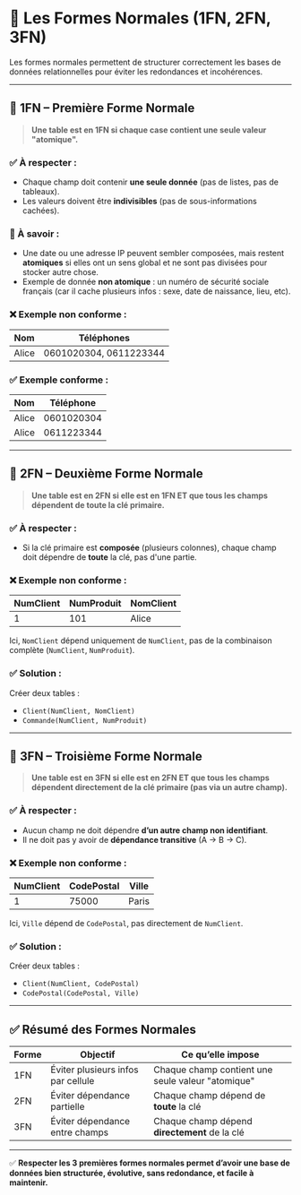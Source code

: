 # 📘 Les Formes Normales (1FN, 2FN, 3FN)

Les formes normales permettent de structurer correctement les bases de données relationnelles pour éviter les redondances et incohérences.

---

## 🔹 1FN – Première Forme Normale

> **Une table est en 1FN si chaque case contient une seule valeur "atomique".**

### ✅ À respecter :

- Chaque champ doit contenir **une seule donnée** (pas de listes, pas de tableaux).
- Les valeurs doivent être **indivisibles** (pas de sous-informations cachées).

### 🧠 À savoir :

- Une date ou une adresse IP peuvent sembler composées, mais restent **atomiques** si elles ont un sens global et ne sont pas divisées pour stocker autre chose.
- Exemple de donnée **non atomique** : un numéro de sécurité sociale français (car il cache plusieurs infos : sexe, date de naissance, lieu, etc).

### ❌ Exemple non conforme :

| Nom   | Téléphones             |
| ----- | ---------------------- |
| Alice | 0601020304, 0611223344 |

### ✅ Exemple conforme :

| Nom   | Téléphone  |
| ----- | ---------- |
| Alice | 0601020304 |
| Alice | 0611223344 |

---

## 🔹 2FN – Deuxième Forme Normale

> **Une table est en 2FN si elle est en 1FN ET que tous les champs dépendent de toute la clé primaire.**

### ✅ À respecter :

- Si la clé primaire est **composée** (plusieurs colonnes), chaque champ doit dépendre de **toute** la clé, pas d'une partie.

### ❌ Exemple non conforme :

| NumClient | NumProduit | NomClient |
| --------- | ---------- | --------- |
| 1         | 101        | Alice     |

Ici, `NomClient` dépend uniquement de `NumClient`, pas de la combinaison complète (`NumClient`, `NumProduit`).

### ✅ Solution :

Créer deux tables :

- `Client(NumClient, NomClient)`
- `Commande(NumClient, NumProduit)`

---

## 🔹 3FN – Troisième Forme Normale

> **Une table est en 3FN si elle est en 2FN ET que tous les champs dépendent directement de la clé primaire (pas via un autre champ).**

### ✅ À respecter :

- Aucun champ ne doit dépendre **d’un autre champ non identifiant**.
- Il ne doit pas y avoir de **dépendance transitive** (A → B → C).

### ❌ Exemple non conforme :

| NumClient | CodePostal | Ville |
| --------- | ---------- | ----- |
| 1         | 75000      | Paris |

Ici, `Ville` dépend de `CodePostal`, pas directement de `NumClient`.

### ✅ Solution :

Créer deux tables :

- `Client(NumClient, CodePostal)`
- `CodePostal(CodePostal, Ville)`

---

## ✅ Résumé des Formes Normales

| Forme | Objectif                           | Ce qu’elle impose                                 |
| ----- | ---------------------------------- | ------------------------------------------------- |
| 1FN   | Éviter plusieurs infos par cellule | Chaque champ contient une seule valeur "atomique" |
| 2FN   | Éviter dépendance partielle        | Chaque champ dépend de **toute** la clé           |
| 3FN   | Éviter dépendance entre champs     | Chaque champ dépend **directement** de la clé     |

---

✅ **Respecter les 3 premières formes normales permet d’avoir une base de données bien structurée, évolutive, sans redondance, et facile à maintenir.**

